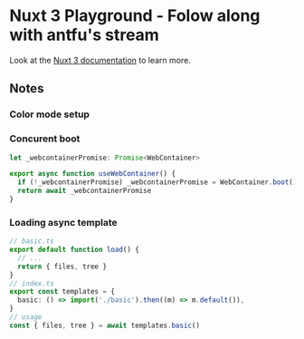 # Nuxt 3 Playground - Folow along with antfu's stream

Look at the [Nuxt 3 documentation](https://nuxt.com/docs/getting-started/introduction) to learn more.

## Notes
### Color mode setup
### Concurent boot
```typescript
let _webcontainerPromise: Promise<WebContainer>

export async function useWebContainer() {
  if (!_webcontainerPromise) _webcontainerPromise = WebContainer.boot()
  return await _webcontainerPromise
}
```
### Loading async template
```typescript
// basic.ts
export default function load() {
  // ...
  return { files, tree }
}
// index.ts
export const templates = {
  basic: () => import('./basic').then((m) => m.default()),
}
// usage
const { files, tree } = await templates.basic()
```
